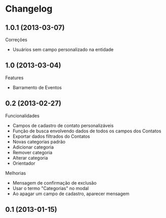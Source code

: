 Changelog
=========

## 1.0.1 (2013-03-07)

Correções
- Usuários sem campo personalizado na entidade

## 1.0 (2013-03-04)

Features
- Barramento de Eventos

## 0.2 (2013-02-27)

Funcionalidades
- Campos de cadastro de contato personalizáveis
- Função de busca envolvendo dados de todos os campos dos Contatos
- Exportar dados filtrados do Contatos
- Novas categorias padrão
- Adicionar categoria
- Remover categoria
- Alterar categoria
- Orientador

Melhorias
- Mensagem de confirmação de exclusão
- Usar o termo "Categorias" no modal
- Ao apagar um campo de cadastro, aparecer mensagem

## 0.1 (2013-01-15)
